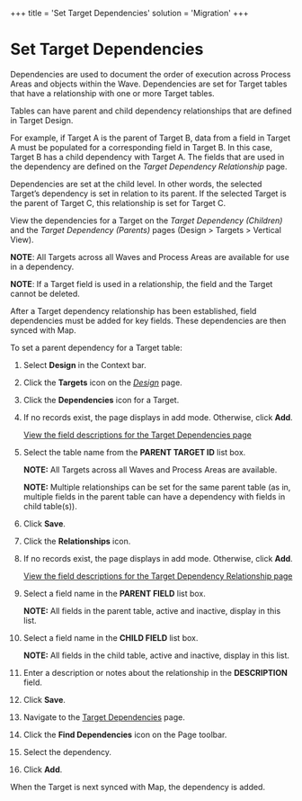 +++
title = 'Set Target Dependencies'
solution = 'Migration'
+++

# Set Target Dependencies

Dependencies are used to document the order of execution across Process
Areas and objects within the Wave. Dependencies are set for Target
tables that have a relationship with one or more Target tables.

Tables can have parent and child dependency relationships that are
defined in Target Design.

For example, if Target A is the parent of Target B, data from a field in
Target A must be populated for a corresponding field in Target B. In
this case, Target B has a child dependency with Target A. The fields
that are used in the dependency are defined on the
<span style="font-style: italic;">Target Dependency Relationship</span>
page.

Dependencies are set at the child level. In other words, the selected
Target’s dependency is set in relation to its parent. If the selected
Target is the parent of Target C, this relationship is set for Target C.

View the dependencies for a Target on the
<span style="font-style: italic;">Target Dependency (Children)</span>
and the <span style="font-style: italic;">Target Dependency
(Parents)</span> pages (Design \> Targets \> Vertical View).

<span style="font-weight: bold;">NOTE</span>: All Targets across all
Waves and Process Areas are available for use in a dependency.

<span style="font-weight: bold;">NOTE</span>: If a Target field is used
in a relationship, the field and the Target cannot be deleted.

After a Target dependency relationship has been established, field
dependencies must be added for key fields. These dependencies are then
synced with Map.

To set a parent dependency for a Target table:

1.  Select <span style="font-weight: bold;">Design</span> in the Context
    bar.

2.  Click the <span style="font-weight: bold;">Targets</span> icon on
    the *[Design](../Page_Desc/Design.htm)* page.

3.  Click the <span style="font-weight: bold;">Dependencies</span> icon
    for a Target.

4.  If no records exist, the page displays in add mode. Otherwise, click
    <span style="font-weight: bold;">Add</span>.
    
    [View the field descriptions for the Target Dependencies
    page](../Page_Desc/Target_Dependencies.htm)

5.  Select the table name from the
    <span style="font-weight: bold;">PARENT TARGET ID</span> list box.
    
    **NOTE:** All Targets across all Waves and Process Areas are
    available.
    
    **NOTE:** Multiple relationships can be set for the same parent
    table (as in, multiple fields in the parent table can have a
    dependency with fields in child table(s)).

6.  Click <span style="font-weight: bold;">Save</span>.

7.  Click the <span style="font-weight: bold;">Relationships</span>
    icon.

8.  If no records exist, the page displays in add mode. Otherwise, click
    <span style="font-weight: bold;">Add</span>.
    
    [View the field descriptions for the Target Dependency Relationship
    page](../Page_Desc/Target_Dependency_Relationship.htm)

9.  Select a field name in the <span style="font-weight: bold;">PARENT
    FIELD</span> list box.
    
    **NOTE:** All fields in the parent table, active and inactive,
    display in this list.

10. Select a field name in the <span style="font-weight: bold;">CHILD
    FIELD</span> list box.
    
    **NOTE:** All fields in the child table, active and inactive,
    display in this list.

11. Enter a description or notes about the relationship in the
    <span style="font-weight: bold;">DESCRIPTION</span> field.

12. Click <span style="font-weight: bold;">Save</span>.

13. Navigate to the [Target
    Dependencies](../Page_Desc/Target_Dependencies.htm) page.

14. Click the **Find Dependencies** icon on the Page toolbar.

15. Select the dependency.

16. Click **Add**.

When the Target is next synced with Map, the dependency is added.
